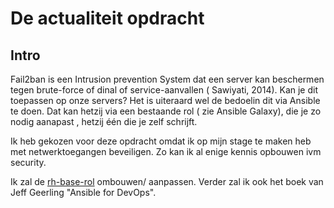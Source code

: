 # De actualiteit opdracht

## Intro

Fail2ban is een Intrusion prevention System dat een server kan beschermen tegen brute-force of dinal of service-aanvallen ( Sawiyati, 2014). Kan je dit toepassen op onze servers? Het is uiteraard wel de bedoelin dit via Ansible te doen. Dat kan hetzij via een bestaande rol ( zie Ansible Galaxy), die je zo nodig aanapast , hetzij één die je zelf schrijft.

Ik heb gekozen voor deze opdracht omdat ik op mijn stage te maken heb met netwerktoegangen beveiligen. Zo kan ik al enige kennis opbouwen ivm security.

Ik zal de [rh-base-rol](https://galaxy.ansible.com/bertvv/rh-base/) ombouwen/ aanpassen. Verder zal ik ook het boek van Jeff Geerling "Ansible for DevOps".
